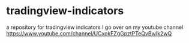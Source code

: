 # tradingview-indicators
a repository for tradingview indicators I go over on my youtube channel
https://www.youtube.com/channel/UCxokFZgGpztPTeQvBwIk2wQ
